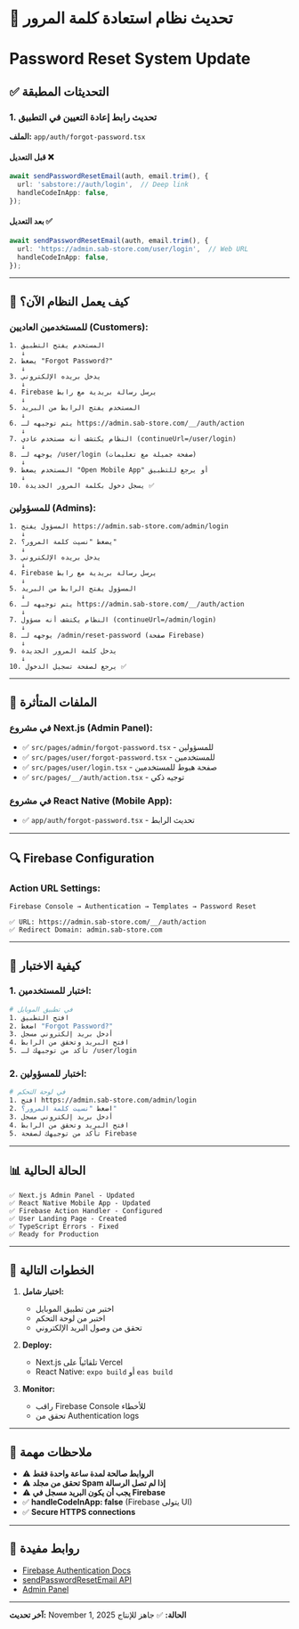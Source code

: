 # 🔐 تحديث نظام استعادة كلمة المرور
# Password Reset System Update

## ✅ التحديثات المطبقة

### 1. تحديث رابط إعادة التعيين في التطبيق
**الملف:** `app/auth/forgot-password.tsx`

#### قبل التعديل ❌
```typescript
await sendPasswordResetEmail(auth, email.trim(), {
  url: 'sabstore://auth/login',  // Deep link
  handleCodeInApp: false,
});
```

#### بعد التعديل ✅
```typescript
await sendPasswordResetEmail(auth, email.trim(), {
  url: 'https://admin.sab-store.com/user/login',  // Web URL
  handleCodeInApp: false,
});
```

---

## 🎯 كيف يعمل النظام الآن؟

### للمستخدمين العاديين (Customers):

```
1. المستخدم يفتح التطبيق
   ↓
2. يضغط "Forgot Password?"
   ↓
3. يدخل بريده الإلكتروني
   ↓
4. Firebase يرسل رسالة بريدية مع رابط
   ↓
5. المستخدم يفتح الرابط من البريد
   ↓
6. يتم توجيهه لـ https://admin.sab-store.com/__/auth/action
   ↓
7. النظام يكتشف أنه مستخدم عادي (continueUrl=/user/login)
   ↓
8. يوجهه لـ /user/login (صفحة جميلة مع تعليمات)
   ↓
9. المستخدم يضغط "Open Mobile App" أو يرجع للتطبيق
   ↓
10. يسجل دخول بكلمة المرور الجديدة ✅
```

### للمسؤولين (Admins):

```
1. المسؤول يفتح https://admin.sab-store.com/admin/login
   ↓
2. يضغط "نسيت كلمة المرور؟"
   ↓
3. يدخل بريده الإلكتروني
   ↓
4. Firebase يرسل رسالة بريدية مع رابط
   ↓
5. المسؤول يفتح الرابط من البريد
   ↓
6. يتم توجيهه لـ https://admin.sab-store.com/__/auth/action
   ↓
7. النظام يكتشف أنه مسؤول (continueUrl=/admin/login)
   ↓
8. يوجهه لـ /admin/reset-password (صفحة Firebase)
   ↓
9. يدخل كلمة المرور الجديدة
   ↓
10. يرجع لصفحة تسجيل الدخول ✅
```

---

## 📂 الملفات المتأثرة

### في مشروع Next.js (Admin Panel):
- ✅ `src/pages/admin/forgot-password.tsx` - للمسؤولين
- ✅ `src/pages/user/forgot-password.tsx` - للمستخدمين
- ✅ `src/pages/user/login.tsx` - صفحة هبوط للمستخدمين
- ✅ `src/pages/__/auth/action.tsx` - توجيه ذكي

### في مشروع React Native (Mobile App):
- ✅ `app/auth/forgot-password.tsx` - تحديث الرابط

---

## 🔍 Firebase Configuration

### Action URL Settings:
```
Firebase Console → Authentication → Templates → Password Reset

✅ URL: https://admin.sab-store.com/__/auth/action
✅ Redirect Domain: admin.sab-store.com
```

---

## 🧪 كيفية الاختبار

### 1. اختبار للمستخدمين:
```bash
# في تطبيق الموبايل
1. افتح التطبيق
2. اضغط "Forgot Password?"
3. أدخل بريد إلكتروني مسجل
4. افتح البريد وتحقق من الرابط
5. تأكد من توجيهك لـ /user/login
```

### 2. اختبار للمسؤولين:
```bash
# في لوحة التحكم
1. افتح https://admin.sab-store.com/admin/login
2. اضغط "نسيت كلمة المرور؟"
3. أدخل بريد إلكتروني مسجل
4. افتح البريد وتحقق من الرابط
5. تأكد من توجيهك لصفحة Firebase
```

---

## 📊 الحالة الحالية

```
✅ Next.js Admin Panel - Updated
✅ React Native Mobile App - Updated
✅ Firebase Action Handler - Configured
✅ User Landing Page - Created
✅ TypeScript Errors - Fixed
✅ Ready for Production
```

---

## 🚀 الخطوات التالية

1. **اختبار شامل:**
   - اختبر من تطبيق الموبايل
   - اختبر من لوحة التحكم
   - تحقق من وصول البريد الإلكتروني

2. **Deploy:**
   - Next.js تلقائياً على Vercel
   - React Native: `expo build` أو `eas build`

3. **Monitor:**
   - راقب Firebase Console للأخطاء
   - تحقق من Authentication logs

---

## 📝 ملاحظات مهمة

- ⚠️ **الروابط صالحة لمدة ساعة واحدة فقط**
- ⚠️ **تحقق من مجلد Spam إذا لم تصل الرسالة**
- ⚠️ **يجب أن يكون البريد مسجل في Firebase**
- ✅ **handleCodeInApp: false** (Firebase يتولى UI)
- ✅ **Secure HTTPS connections**

---

## 🔗 روابط مفيدة

- [Firebase Authentication Docs](https://firebase.google.com/docs/auth)
- [sendPasswordResetEmail API](https://firebase.google.com/docs/auth/web/manage-users#send_a_password_reset_email)
- [Admin Panel](https://admin.sab-store.com)

---

**آخر تحديث:** November 1, 2025
**الحالة:** ✅ جاهز للإنتاج
